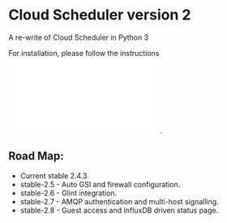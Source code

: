 # Cloud Scheduler version 2

A re-write of Cloud Scheduler in Python 3

For installation, please follow the instructions ![here](ansible-playbook/README.md).

## Road Map:
- Current stable 2.4.3
- stable-2.5 - Auto GSI and firewall configuration.
- stable-2.6 - Glint integration.
- stable-2.7 - AMQP authentication and multi-host signalling.
- stable-2.8 - Guest access and InfluxDB driven status page.
